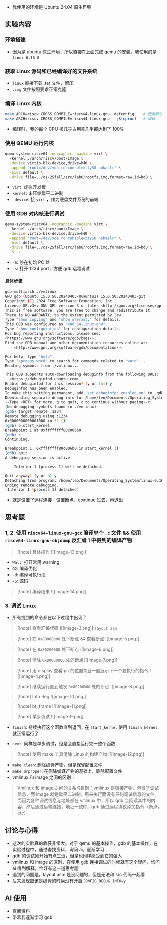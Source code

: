 * 我使用的环境是 Ubuntu 24.04 原生环境
## 实验内容
### 环境搭建
* 因为是 ubuntu 原生环境，所以直接在上面完成 qemu 的安装。我使用的是 `linux 6.16.8`
### 获取 Linux 源码和已经编译好的文件系统
* `linux` 直接下载 .tar 文件，解压
* `.img` 文件按照要求正常克隆
### 编译 Linux 内核
```bash
make ARCH=riscv CROSS_COMPILE=riscv64-linux-gnu- defconfig    # 使用默认配置
make ARCH=riscv CROSS_COMPILE=riscv64-linux-gnu- -j$(nproc)   # 编译
```

* 编译时，我的每个 CPU 核几乎占用率几乎都达到了 100%

### 使用 QEMU 运行内核
```bash
qemu-system-riscv64 -nographic -machine virt \                             
  -kernel ./arch/riscv/boot/Image \
  -device virtio-blk-device,drive=hd0 \
  -append "root=/dev/vda ro console=ttyS0 nokaslr" \
  -bios default \
  -drive file=../os-25fall/src/lab0/rootfs.img,format=raw,id=hd0 \

```
* `virt`: 虚拟开发板
* `kernel`: 未压缩扁平二进制
* `-device`: 接 `virt` ，作为硬盘文件系统的前端

### 使用 GDB 对内核进行调试
```bash
qemu-system-riscv64 -nographic -machine virt \                             ─╯
  -kernel ./arch/riscv/boot/Image \
  -device virtio-blk-device,drive=hd0 \
  -append "root=/dev/vda ro console=ttyS0 nokaslr" \
  -bios default \
  -drive file=../os-25fall/src/lab0/rootfs.img,format=raw,id=hd0 \
  -S -s

```
* `-S`: 停在初始 PC 处
* `-s`: 打开 1234 port，方便 gdb 远程调试
#### 具体步骤
```bash
gdb-multiarch ./vmlinux                                                    ─╯
GNU gdb (Ubuntu 15.0.50.20240403-0ubuntu1) 15.0.50.20240403-git
Copyright (C) 2024 Free Software Foundation, Inc.
License GPLv3+: GNU GPL version 3 or later <http://gnu.org/licenses/gpl.html>
This is free software: you are free to change and redistribute it.
There is NO WARRANTY, to the extent permitted by law.
Type "show copying" and "show warranty" for details.
This GDB was configured as "x86_64-linux-gnu".
Type "show configuration" for configuration details.
For bug reporting instructions, please see:
<https://www.gnu.org/software/gdb/bugs/>.
Find the GDB manual and other documentation resources online at:
    <http://www.gnu.org/software/gdb/documentation/>.

For help, type "help".
Type "apropos word" to search for commands related to "word"...
Reading symbols from ./vmlinux...

This GDB supports auto-downloading debuginfo from the following URLs:
  <https://debuginfod.ubuntu.com>
Enable debuginfod for this session? (y or [n]) y
Debuginfod has been enabled.
To make this setting permanent, add 'set debuginfod enabled on' to .gdbinit.
Downloading separate debug info for /home/leo/Documents/Operating_System/linux-6.16.8/vmlinux
--Type <RET> for more, q to quit, c to continue without paging--c
(No debugging symbols found in ./vmlinux)                                       
(gdb) target remote :1234
Remote debugging using :1234
0x0000000000001000 in ?? ()
(gdb) b start_kernel
Breakpoint 1 at 0xffffffff80c006b0
(gdb) c
Continuing.

Breakpoint 1, 0xffffffff80c006b0 in start_kernel ()
(gdb) quit
A debugging session is active.

	Inferior 1 [process 1] will be detached.

Quit anyway? (y or n) y
Detaching from program: /home/leo/Documents/Operating_System/linux-6.16.8/vmlinux, process 1
Ending remote debugging.
[Inferior 1 (process 1) detached]

```
* 就是设置了远程连接，设置断点，continue 过去，再退出

## 思考题
### 1, 2. 使用 `riscv64-linux-gnu-gcc` 编译单个 `.c` 文件 && 使用 `riscv64-linux-gnu-objdump` 反汇编 1 中得到的编译产物
> [!note] 具体操作
> ![[image-13.png]]

* `Wall`: 打开常用 warning
* `O2`: 编译优化
* `-d`: 编译可执行段
* `-S`: 源码

> [!note] 编译结果
> ![[image-14.png]]


### 3. 调试 Linux 
* 所有提到的命令都在以下过程中出现了
> [!note] 查看汇编代码
>  ![[image-3.png]]
>  `layout asm`

> [!note] 在 `0x80000000` 处下断点 && 查看断点
> ![[image-5.png]]

> [!note] 在 `0x80200000` 处下断点
> ![[image-6.png]]

> [!note] 清除 `0x80000000` 处的断点
> ![[image-7.png]]


> [!note] 用 display 查看 pc 的位置并且一直展示下一个要执行的指令
> ![[image-4.png]]




> [!note] 继续运行直到触发 `0x80200000` 处的断点
> ![[image-8.png]]


> [!note] Info Reg
> ![[image-10.png]]


> [!note] bt, frame
> ![[image-11.png]]

> [!note] 单步调试
> ![[image-9.png]]


* `finish`: 持续执行这个函数直到返回，在 `start_kernel` 使用 ` finish kernel ` 就正常运行了

* `next`: 同样是单步调试，但是会直接运行完一整个函数


> [!note] 使用 make 工具清除 Linux 的构建产物
> ![[image-12.png]]

* `make clean`: 删除编译产物，但是保留配置文件
* `make mrproper`: 在删除编译产物的基础上，删除配置文件
* vmlinux 和 image 之间的区别：
>  Vmlinux 和 image 之间的关系与区别：vmlinux 是链接产物，包含了调试信息，而 image 就是扁平二进制，用来执行而没有任何调试信息的文件。而因为各种调试信息与地址都在 vmlinux 中，所以 gdb 会阅读其中的内容，然后通过远端连接，地址一致时，gdb 通过远程协议添加指令（断点，etc）


## 讨论与心得
* 这次的实验真的收获非常大。对于 qemu 的基本操作，gdb 的基本操作，在实验过程中，通过查找资料，询问 ai，逐渐学习
* gdb 的调试刚开始有点生涩，但是也同样感受到它的强大
* vmlinux 和 image 的区别，在使用 gdb 连接调试的时候就有这个疑问，询问 ai 得到解释，恰好有这一道思考题
* 遇到的问题是，layout asm 是没问题的，但是无法和 src 代码一起看
* 后来发现应该是编译的时候没有开启 `CONFIG_DEBUG_INFO=y`






## AI 使用
* 查阅资料
* 带着我逐渐学习 gdb





 
